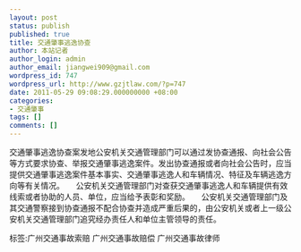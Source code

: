 ```yaml
---
layout: post
status: publish
published: true
title: 交通肇事逃逸协查
author: 本站记者
author_login: admin
author_email: jiangwei909@gmail.com
wordpress_id: 747
wordpress_url: http://www.gzjtlaw.com/?p=747
date: 2011-05-29 09:08:29.000000000 +08:00
categories:
- 交通肇事
tags: []
comments: []
---
```

 交通肇事逃逸协查案发地公安机关交通管理部门可以通过发协查通报、向社会公告等方式要求协查、举报交通肇事逃逸案件。发出协查通报或者向社会公告时，应当提供交通肇事逃逸案件基本事实、交通肇事逃逸人和车辆情况、特征及车辆逃逸方向等有关情况。　　公安机关交通管理部门对查获交通肇事逃逸人和车辆提供有效线索或者协助的人员、单位，应当给予表彰和奖励。　　公安机关交通管理部门及其交通警察接到协查通报不配合协查并造成严重后果的，由公安机关或者上一级公安机关交通管理部门追究经办责任人和单位主管领导的责任。标签:广州交通事故索赔 广州交通事故赔偿 广州交通事故律师
